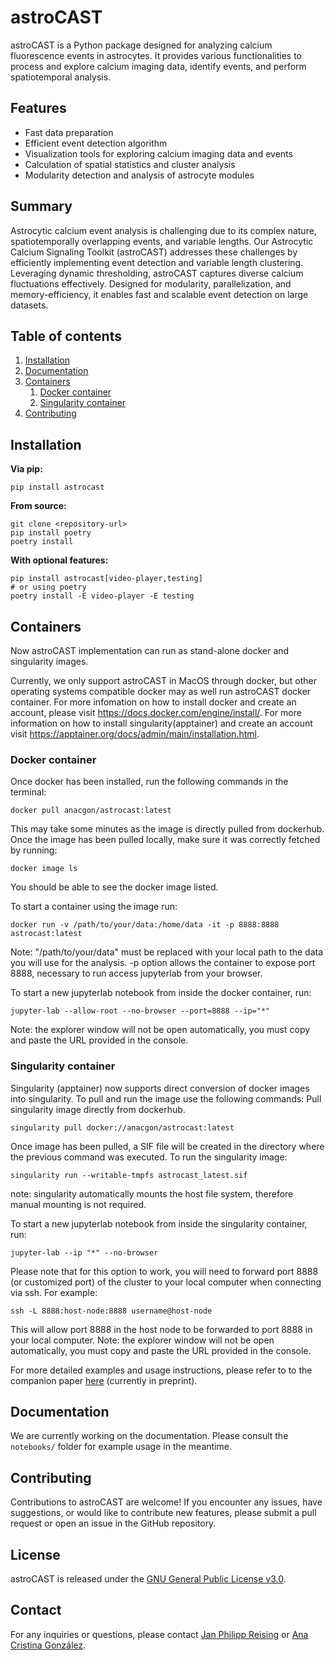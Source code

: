 # astroCAST

astroCAST is a Python package designed for analyzing calcium fluorescence events in astrocytes. It provides various functionalities to process and explore calcium imaging data, identify events, and perform spatiotemporal analysis.

## Features

- Fast data preparation
- Efficient event detection algorithm
- Visualization tools for exploring calcium imaging data and events
- Calculation of spatial statistics and cluster analysis
- Modularity detection and analysis of astrocyte modules

## Summary
Astrocytic calcium event analysis is challenging due to its complex nature, spatiotemporally overlapping events, and variable lengths. Our Astrocytic Calcium Signaling Toolkit (astroCAST) addresses these challenges by efficiently implementing event detection and variable length clustering. Leveraging dynamic thresholding, astroCAST captures diverse calcium fluctuations effectively. Designed for modularity, parallelization, and memory-efficiency, it enables fast and scalable event detection on large datasets.

## Table of contents
1. [Installation](#installation)
2. [Documentation](#documentation)
3. [Containers](#containers)
    1. [Docker container](#docker-container)
    2. [Singularity container](#singularity-container)
4. [Contributing](#contributing)

## Installation

**Via pip:**
```shell
pip install astrocast
```

**From source:**
```shell
git clone <repository-url>
pip install poetry
poetry install
```

**With optional features:**
```shell
pip install astrocast[video-player,testing]
# or using poetry
poetry install -E video-player -E testing
```

## Containers<a name="containers">
Now astroCAST implementation can run as stand-alone docker and singularity images.

Currently, we only support astroCAST in MacOS through docker, but other operating systems compatible docker may as well run astroCAST docker container. For more infomation on how to install docker and create an account, please visit https://docs.docker.com/engine/install/. For more information on how to install singularity(apptainer) and create an account visit https://apptainer.org/docs/admin/main/installation.html.

### Docker container<a name="docker-container">
Once docker has been installed, run the following commands in the terminal:
```shell
docker pull anacgon/astrocast:latest
```
This may take some minutes as the image is directly pulled from dockerhub. Once the image has been pulled locally, make sure it was correctly fetched by running:
```shell
docker image ls
```
You should be able to see the docker image listed.

To start a container using the image run:
```shell
docker run -v /path/to/your/data:/home/data -it -p 8888:8888 astrocast:latest 
```
Note: "/path/to/your/data" must be replaced with your local path to the data you will use for the analysis. -p option allows the container to expose port 8888, necessary to run access jupyterlab from your browser.

To start a new jupyterlab notebook from inside the docker container, run:
```shell
jupyter-lab --allow-root --no-browser --port=8888 --ip="*"
```
Note: the explorer window will not be open automatically, you must copy and paste the URL provided in the console.

### Singularity container<a name="singularity">
Singularity (apptainer) now supports direct conversion of docker images into singularity. To pull and run the image use the following commands:
Pull singularity image directly from dockerhub.
```shell
singularity pull docker://anacgon/astrocast:latest
```
Once image has been pulled, a SIF file will be created in the directory where the previous command was executed. To run the singularity image:

```shell
singularity run --writable-tmpfs astrocast_latest.sif
```
note: singularity automatically mounts the host file system, therefore manual mounting is not required.

To start a new jupyterlab notebook from inside the singularity container, run:
```shell
jupyter-lab --ip "*" --no-browser
```
Please note that for this option to work, you will need to forward port 8888 (or customized port) of the cluster to your local computer when connecting via ssh. For example:

```shell
ssh -L 8888:host-node:8888 username@host-node
```

This will allow port 8888 in the host node to be forwarded to port 8888 in your local computer. 
Note: the explorer window will not be open automatically, you must copy and paste the URL provided in the console.

For more detailed examples and usage instructions, please refer to to the companion paper [here](https://papers.ssrn.com/sol3/papers.cfm?abstract_id=4491483) (currently in preprint).

## Documentation<a name="documentation">
[//]: # (The documentation for astroCAST can be found here.)
We are currently working on the documentation. Please consult the `notebooks/` folder for example usage in the meantime.

## Contributing<a name="contributing">
Contributions to astroCAST are welcome! If you encounter any issues, have suggestions, or would like to contribute new features, please submit a pull request or open an issue in the GitHub repository.

## License
astroCAST is released under the [GNU General Public License v3.0](https://www.gnu.org/licenses/gpl-3.0.en.html).

## Contact
For any inquiries or questions, please contact [Jan Philipp Reising](mailto:jan.reising@ki.se) or [Ana Cristina González](mailto:ana.cristina.gonzalez.sanchez@ki.se).
